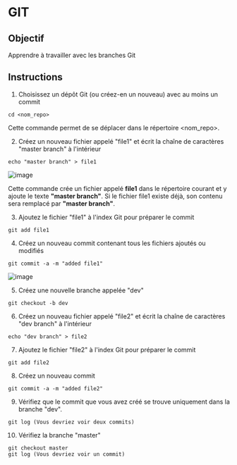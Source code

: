 # GIT

## Objectif
Apprendre à travailler avec les branches Git

## Instructions

1. Choisissez un dépôt Git (ou créez-en un nouveau) avec au moins un commit
```
cd <nom_repo>
```
Cette commande permet de se déplacer dans le répertoire <nom_repo>.

2. Créez un nouveau fichier appelé "file1" et écrit la chaîne de caractères "master branch" à l'intérieur
```
echo "master branch" > file1
```

![image](https://user-images.githubusercontent.com/123757632/236496598-19176fb2-3165-4b5f-9482-f2fb035f37d5.png)

Cette commande crée un fichier appelé **file1** dans le répertoire courant et y ajoute le texte **"master branch"**. Si le fichier file1 existe déjà, son contenu sera remplacé par **"master branch"**.

3. Ajoutez le fichier "file1" à l'index Git pour préparer le commit
```
git add file1
```
4. Créez un nouveau commit contenant tous les fichiers ajoutés ou modifiés 
```
git commit -a -m "added file1"
```
![image](https://user-images.githubusercontent.com/123757632/236497062-98e56039-7ab7-4e8e-b369-5aac7677fc07.png)

5. Créez une nouvelle branche appelée "dev"
```
git checkout -b dev
```
6. Créez un nouveau fichier appelé "file2" et écrit la chaîne de caractères "dev branch" à l'intérieur
```
echo "dev branch" > file2
```
7. Ajoutez le fichier "file2" à l'index Git pour préparer le commit
```
git add file2
```
8. Créez un nouveau commit
```
git commit -a -m "added file2"
```

9. Vérifiez que le commit que vous avez créé se trouve uniquement dans la branche "dev".
```
git log (Vous devriez voir deux commits)
```

10. Vérifiez la branche "master"
```
git checkout master
git log (Vous devriez voir un commit)
```

